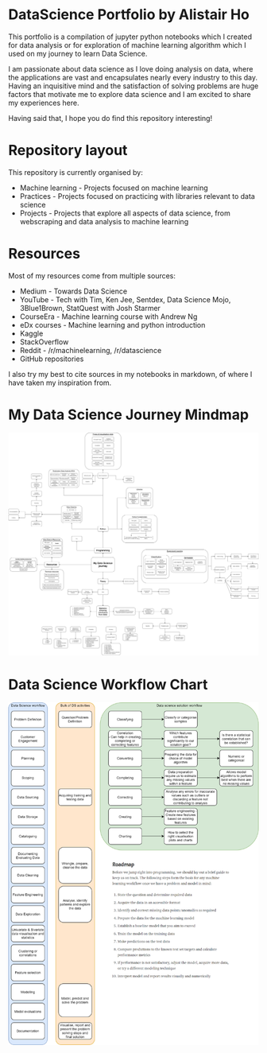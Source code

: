 # DataScience Portfolio by Alistair Ho

This portfolio is a compilation of jupyter python notebooks which I created for data analysis or for exploration of machine learning algorithm which I used on my journey to learn Data Science.

I am passionate about data science as I love doing analysis on data, where the applications are vast and encapsulates nearly every industry to this day. Having an inquisitive mind and the satisfaction of solving problems are huge factors that motivate me to explore data science and I am excited to share my experiences here.

Having said that, I hope you do find this repository interesting!

# Repository layout

This repository is currently organised by:

* Machine learning - Projects focused on machine learning
* Practices - Projects focused on practicing with libraries relevant to data science
* Projects - Projects that explore all aspects of data science, from webscraping and data analysis to machine learning

# Resources

Most of my resources come from multiple sources:
* Medium - Towards Data Science
* YouTube - Tech with Tim, Ken Jee, Sentdex, Data Science Mojo, 3Blue1Brown, StatQuest with Josh Starmer
* CourseEra - Machine learning course with Andrew Ng
* eDx courses - Machine learning and python introduction
* Kaggle
* StackOverflow
* Reddit - /r/machinelearning, /r/datascience
* GitHub repositories

I also try my best to cite sources in my notebooks in markdown, of where I have taken my inspiration from.

# My Data Science Journey Mindmap
![My Data Science Journey Mindmap](DS_mindmap_15.06.20.png "My Data Science Journey")

# Data Science Workflow Chart
![Data Science Workflow](DS_workflow_15.06.20.png "Data Science Workflow")
